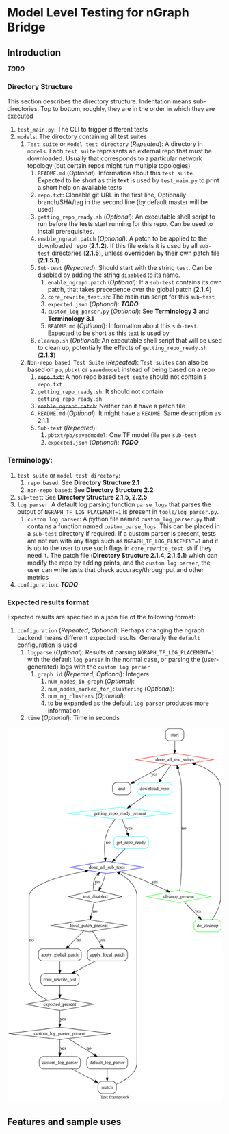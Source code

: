 # Model Level Testing for nGraph Bridge

## Introduction
**_TODO_**

### Directory Structure
This section describes the directory structure. Indentation means sub-directories. Top to bottom, roughly, they are in the order in which they are executed
1. `test_main.py`: The CLI to trigger different tests
2. `models`: The directory containing all test suites
    1. `Test suite` or `Model test directory` (*Repeated*): A directory in `models`. Each `test suite` represents an external repo that must be downloaded. Usually that corresponds to a particular network topology (but certain repos might run multiple topologies)
        1. `README.md` (*Optional*): Information about this `test suite`. Expected to be short as this text is used by `test_main.py` to print a short help on available tests
        2. `repo.txt`: Clonable git URL in the first line, Optionally branch/SHA/tag in the second line (by default master will be used)
        3. `getting_repo_ready.sh` (*Optional*): An executable shell script to run before the tests start running for this repo. Can be used to install prerequisites.
        4. `enable_ngraph.patch` (*Optional*): A patch to be applied to the downloaded repo (**2.1.2**). If this file exists it is used by all `sub-test` directories (**2.1.5**), unless overridden by their own patch file (**2.1.5.1**)
        5. `Sub-test` (*Repeated*): Should start with the string `test`. Can be disabled by adding the string `disabled` to its name.
            1. `enable_ngraph.patch` (*Optional*): If a `sub-test` contains its own patch, that takes precedence over the global patch (**2.1.4**)
            2. `core_rewrite_test.sh`: The main run script for this `sub-test`
            3. `expected.json` (*Optional*): **_TODO_**
            4. `custom_log_parser.py` (*Optional*): See **Terminology 3** and **Terminology 3.1**
            5. `README.md` (*Optional*): Information about this `sub-test`. Expected to be short as this text is used by
        6. `cleanup.sh` (*Optional*): An executable shell script that will be used to clean up, potentially the effects of `getting_repo_ready.sh` (**2.1.3**)
    2. `Non-repo based Test Suite` (*Repeated*): `Test suites` can also be based on `pb`, `pbtxt` or `savedmodel` instead of being based on a repo
        1. ~~`repo.txt`~~: A non repo based `test suite` should not contain a `repo.txt`
        2. ~~`getting_repo_ready.sh`~~: It should not contain `getting_repo_ready.sh`
        3. ~~`enable_ngraph.patch`~~: Neither can it have a patch file
        4. `README.md` (*Optional*): It might have a `README`. Same description as 2.1.1
        5. `Sub-test` (*Repeated*):
            1. `pbtxt/pb/savedmodel`: One TF model file per `sub-test`
            2. `expected.json` (*Optional*): **_TODO_**

### Terminology:
1. `test suite` or `model test directory`:
    1. `repo based`: See **Directory Structure 2.1**
    2. `non-repo based`: See **Directory Structure 2.2**
2. `sub-test`: See **Directory Structure 2.1.5, 2.2.5**
3. `log parser`: A default log parsing function `parse_logs` that parses the output of `NGRAPH_TF_LOG_PLACEMENT=1` is present in `tools/log_parser.py`.
    1. `custom log parser`: A python file named `custom_log_parser.py` that contains a function named `custom_parse_logs`. This can be placed in a `sub-test` directory if required. If a custom parser is present, tests are not run with any flags such as `NGRAPH_TF_LOG_PLACEMENT=1` and it is up to the user to use such flags in `core_rewrite_test.sh` if they need it. The patch file (**Directory Structure 2.1.4, 2.1.5.1**) which can modify the repo by adding prints, and the `custom log parser`, the user can write tests that check accuracy/throughput and other metrics
4. `configuration`: **_TODO_**

### Expected results format
Expected results are specified in a json file of the following format:
1. `configuration` (*Repeated*, *Optional*): Perhaps changing the ngraph backend means different expected results. Generally the `default` configuration is used
    1. `logparse` (*Optional*): Results of parsing `NGRAPH_TF_LOG_PLACEMENT=1` with the default `log parser` in the normal case, or parsing the (user-generated) logs with the `custom log parser`
        1. `graph id` (*Repeated*, *Optional*): Integers
            1. `num_nodes_in_graph` (*Optional*):
            2. `num_nodes_marked_for_clustering` (*Optional*):
            3. `num_ng_clusters` (*Optional*):
            4. to be expanded as the default `log parser` produces more information
    2. `time` (*Optional*): Time in seconds

<img src="./test_framework.svg">

## Features and sample uses

